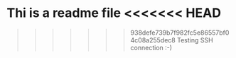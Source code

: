 Thi is a readme file
<<<<<<< HEAD
=======


>>>>>>> 938defe739b7f982fc5e86557bf04c08a255dec8
Testing SSH connection :-)
